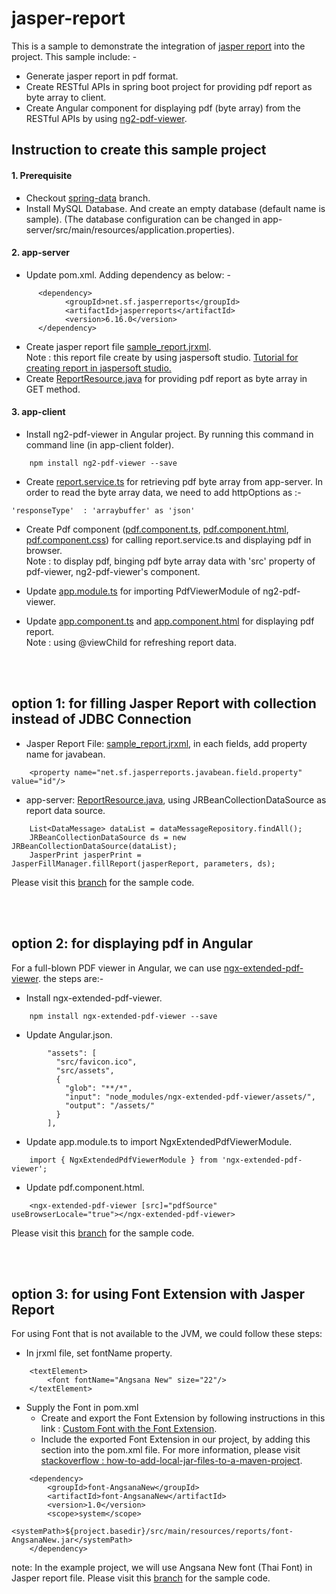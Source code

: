 # jasper-report
This is a sample to demonstrate the integration of [jasper report](https://community.jaspersoft.com/project/jaspersoft-studio) into the project. This sample include: -
- Generate jasper report in pdf format.
- Create RESTful APIs in spring boot project for providing pdf report as byte array to client.
- Create Angular component for displaying pdf (byte array) from the RESTful APIs by using [ng2-pdf-viewer](https://www.npmjs.com/package/ng2-pdf-viewer).


## Instruction to create this sample project

#### 1. Prerequisite
- Checkout [spring-data](https://github.com/kritdev/spring-boot-with-angular/tree/spring-data) branch.
- Install MySQL Database. And create an empty database (default name is sample). (The database configuration can be changed in app-server/src/main/resources/application.properties).

#### 2. app-server
- Update pom.xml. Adding dependency as below: -
```
 	  <dependency>
 	    	<groupId>net.sf.jasperreports</groupId>
 	    	<artifactId>jasperreports</artifactId>
 	    	<version>6.16.0</version>
 	  </dependency>
```
- Create jasper report file [sample_report.jrxml](https://github.com/kritdev/spring-boot-with-angular/blob/jasper-report/app-server/src/main/resources/reports/sample_report.jrxml).<br>
Note : this report file create by using jaspersoft studio. [Tutorial for creating report in jaspersoft studio.](https://medium.com/@maeluenie/jasper-report-with-spring-boot-service-b896456ec856)
- Create [ReportResource.java](https://github.com/kritdev/spring-boot-with-angular/blob/jasper-report/app-server/src/main/java/com/example/appserver/rest/ReportResource.java) for providing pdf report as byte array in GET method.

#### 3. app-client 
- Install ng2-pdf-viewer in Angular project. By running this command in command line (in app-client folder).
```
	npm install ng2-pdf-viewer --save
```
- Create [report.service.ts](https://github.com/kritdev/spring-boot-with-angular/blob/jasper-report/app-client/src/app/report.service.ts) for retrieving pdf byte array from app-server. In order to read the byte array data, we need to add httpOptions as :-
```
'responseType'  : 'arraybuffer' as 'json'
```
- Create Pdf component ([pdf.component.ts](https://github.com/kritdev/spring-boot-with-angular/blob/jasper-report/app-client/src/app/pdf/pdf.component.ts), [pdf.component.html](https://github.com/kritdev/spring-boot-with-angular/blob/jasper-report/app-client/src/app/pdf/pdf.component.html), [pdf.component.css](https://github.com/kritdev/spring-boot-with-angular/blob/jasper-report/app-client/src/app/pdf/pdf.component.css)) for calling report.service.ts and displaying pdf in browser.<br>
Note : to display pdf, binging pdf byte array data with 'src' property of pdf-viewer, ng2-pdf-viewer's component.

- Update [app.module.ts](https://github.com/kritdev/spring-boot-with-angular/blob/jasper-report/app-client/src/app/app.module.ts) for importing PdfViewerModule of ng2-pdf-viewer.
- Update [app.component.ts](https://github.com/kritdev/spring-boot-with-angular/blob/jasper-report/app-client/src/app/app.component.ts) and [app.component.html](https://github.com/kritdev/spring-boot-with-angular/blob/jasper-report/app-client/src/app/app.component.html) for displaying pdf report.<br>
Note : using @viewChild for refreshing report data.

<br><br>
## option 1: for filling Jasper Report with collection instead of JDBC Connection
- Jasper Report File: [sample_report.jrxml](https://github.com/kritdev/spring-boot-with-angular/blob/jasper-report-with-collection/app-server/src/main/resources/reports/sample_report.jrxml), in each fields, add property name for javabean.
```
    <property name="net.sf.jasperreports.javabean.field.property" value="id"/>
```
- app-server: [ReportResource.java](https://github.com/kritdev/spring-boot-with-angular/blob/jasper-report-with-collection/app-server/src/main/java/com/example/appserver/rest/ReportResource.java), using JRBeanCollectionDataSource as report data source.
```
    List<DataMessage> dataList = dataMessageRepository.findAll();
    JRBeanCollectionDataSource ds = new JRBeanCollectionDataSource(dataList);
    JasperPrint jasperPrint = JasperFillManager.fillReport(jasperReport, parameters, ds);
```
Please visit this [branch](https://github.com/kritdev/spring-boot-with-angular/tree/jasper-report-with-collection) for the sample code.

<br><br>
## option 2: for displaying pdf in Angular
For a full-blown PDF viewer in Angular, we can use [ngx-extended-pdf-viewer](https://pdfviewer.net/extended-pdf-viewer/getting-started). the steps are:-
- Install ngx-extended-pdf-viewer.
```
	npm install ngx-extended-pdf-viewer --save
```
- Update Angular.json.
```
        "assets": [
          "src/favicon.ico",
          "src/assets",
          {
            "glob": "**/*",
            "input": "node_modules/ngx-extended-pdf-viewer/assets/",
            "output": "/assets/"
          }
        ],
```
- Update app.module.ts to import NgxExtendedPdfViewerModule.
```
	import { NgxExtendedPdfViewerModule } from 'ngx-extended-pdf-viewer';
```
- Update pdf.component.html.
```
	<ngx-extended-pdf-viewer [src]="pdfSource" useBrowserLocale="true"></ngx-extended-pdf-viewer>
```
Please visit this [branch](https://github.com/kritdev/spring-boot-with-angular/tree/ngx-extended-pdf-viewer) for the sample code.

<br><br>
## option 3: for using Font Extension with Jasper Report
For using Font that is not available to the JVM, we could follow these steps:
- In jrxml file, set fontName property.
```
	<textElement>
		<font fontName="Angsana New" size="22"/>
	</textElement>
```
- Supply the Font in pom.xml
  - Create and export the Font Extension by following instructions in this link : [Custom Font with the Font Extension](https://community.jaspersoft.com/wiki/custom-font-font-extension).
  - Include the exported Font Extension in our project, by adding this section into the pom.xml file. For more information, please visit [stackoverflow : how-to-add-local-jar-files-to-a-maven-project](https://stackoverflow.com/questions/4955635/how-to-add-local-jar-files-to-a-maven-project?rq=1).
```
	<dependency>
		<groupId>font-AngsanaNew</groupId>
		<artifactId>font-AngsanaNew</artifactId>
		<version>1.0</version>
		<scope>system</scope>
		<systemPath>${project.basedir}/src/main/resources/reports/font-AngsanaNew.jar</systemPath>
 	</dependency>
```
note: In the example project, we will use Angsana New font (Thai Font) in Jasper report file.
Please visit this [branch](https://github.com/kritdev/spring-boot-with-angular/tree/jasper-report-with-collection-thaiFont) for the sample code.
